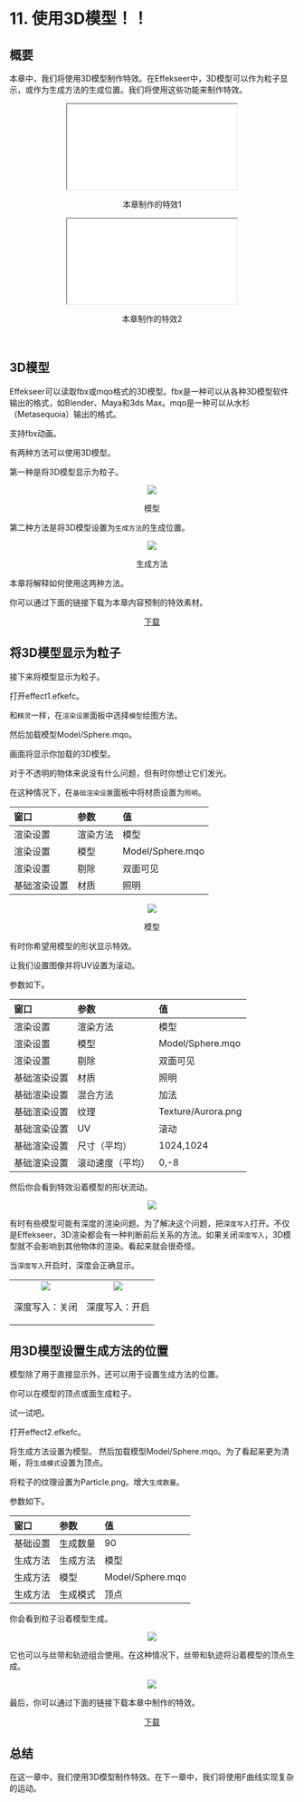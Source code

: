 ﻿# 11. 使用3D模型！！

## 概要

本章中，我们将使用3D模型制作特效。在Effekseer中，3D模型可以作为粒子显示，或作为生成方法的生成位置。我们将使用这些功能来制作特效。

<div align="center" class='col-md-6'>
<iframe src='../../Sample/viewer_en.html#11_02_Sample/effect1.efk'></iframe>
<p>本章制作的特效1</p>
</div>

<div align="center" class='col-md-6'>
<iframe src='../../Sample/viewer_en.html#11_02_Sample/effect2.efk'></iframe>
<p>本章制作的特效2</p>
</div>
&nbsp;

## 3D模型

Effekseer可以读取fbx或mqo格式的3D模型。fbx是一种可以从各种3D模型软件输出的格式，如Blender、Maya和3ds Max。mqo是一种可以从水杉（Metasequoia）输出的格式。

支持fbx动画。

有两种方法可以使用3D模型。

第一种是将3D模型显示为粒子。

<div align="center">
<img src="../../img/Tutorial/11/usecase_model.png">
<p>模型</p>
</div>

第二种方法是将3D模型设置为```生成方法```的生成位置。

<div align="center">
<img src="../../img/Tutorial/11/usecase_spawn.png">
<p>生成方法</p>
</div>

本章将解释如何使用这两种方法。

<p>你可以通过下面的链接下载为本章内容预制的特效素材。</p>
<div align="center">
<p><a href = "../../Sample/11_01_Sample.zip">下载</a></p>
</div>

## 将3D模型显示为粒子

接下来将模型显示为粒子。

打开effect1.efkefc。

和```精灵```一样，在```渲染设置```面板中选择```模型```绘图方法。

然后加载模型Model/Sphere.mqo。

画面将显示你加载的3D模型。

对于不透明的物体来说没有什么问题，但有时你想让它们发光。

在这种情况下，在```基础渲染设置```面板中将材质设置为```照明```。

|窗口|参数|值|
|:----|:----|:----|
|渲染设置|渲染方法|模型|
|渲染设置|模型|Model/Sphere.mqo|
|渲染设置|剔除|双面可见|
|基础渲染设置|材质|照明|

<div align="center">
<img src="../../img/Tutorial/11/model.png">
<p>模型</p>
</div>

有时你希望用模型的形状显示特效。

让我们设置图像并将UV设置为滚动。

参数如下。

|窗口|参数|值|
|:----|:----|:----|
|渲染设置|渲染方法|模型|
|渲染设置|模型|Model/Sphere.mqo|
|渲染设置|剔除|双面可见|
|基础渲染设置|材质|照明|
|基础渲染设置|混合方法|加法|
|基础渲染设置|纹理|Texture/Aurora.png|
|基础渲染设置|UV|滚动|
|基础渲染设置|尺寸（平均）|1024,1024|
|基础渲染设置|滚动速度（平均）|0,-8|

然后你会看到特效沿着模型的形状流动。

<div align="center">
<img src="../../img/Tutorial/11/effect1.gif">
</div>

有时有些模型可能有深度的渲染问题。为了解决这个问题，把```深度写入```打开。不仅是Effekseer，3D渲染都会有一种判断前后关系的方法。如果关闭```深度写入```，3D模型就不会影响到其他物体的渲染。看起来就会很奇怪。

当```深度写入```开启时，深度会正确显示。

<div align="center">
<table>
<tr>

<td>
<div align="center">
<img src="../../img/Tutorial/11/zwrite_off.png">
<p>深度写入：关闭</p>
</div>
</td>
<td>
<div align="center">
<img src="../../img/Tutorial/11/zwrite_on.png">
<p>深度写入：开启</p>
</div>
</td>

</tr>
</table>
</div>

## 用3D模型设置生成方法的位置

模型除了用于直接显示外，还可以用于设置生成方法的位置。

你可以在模型的顶点或面生成粒子。

试一试吧。

打开effect2.efkefc。

将生成方法设置为模型。 然后加载模型Model/Sphere.mqo。为了看起来更为清晰，将```生成模式```设置为顶点。

将粒子的纹理设置为Particle.png。增大```生成数量```。

参数如下。

|窗口|参数|值|
|:----|:----|:----|
|基础设置|生成数量|90|
|生成方法|生成方法|模型|
|生成方法|模型|Model/Sphere.mqo|
|生成方法|生成模式|顶点|

你会看到粒子沿着模型生成。

<div align="center">
<img src="../../img/Tutorial/11/effect2.gif">
</div>

它也可以与丝带和轨迹组合使用。在这种情况下，丝带和轨迹将沿着模型的顶点生成。

<div align="center">
<img src="../../img/Tutorial/11/effect3.gif">
</div>

最后，你可以通过下面的链接下载本章中制作的特效。

<div align="center">
<a href = "../../Sample/11_02_Sample.zip">下载</a>
</div>

## 总结

在这一章中，我们使用3D模型制作特效。在下一章中，我们将使用F曲线实现复杂的运动。